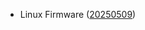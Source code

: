- Linux Firmware ([20250509](https://git.kernel.org/pub/scm/linux/kernel/git/firmware/linux-firmware.git/tag/?h=20250509))
